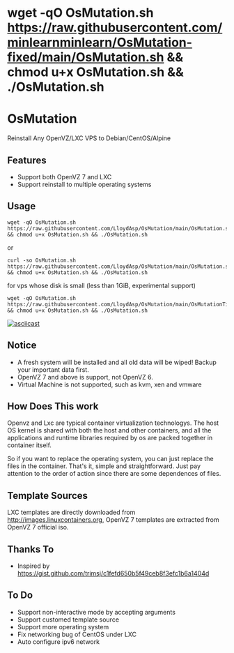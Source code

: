 

# wget -qO OsMutation.sh https://raw.githubusercontent.com/minlearnminlearn/OsMutation-fixed/main/OsMutation.sh && chmod u+x OsMutation.sh && ./OsMutation.sh


# OsMutation
Reinstall Any OpenVZ/LXC VPS to Debian/CentOS/Alpine

## Features
- Support both OpenVZ 7 and LXC
- Support reinstall to multiple operating systems

## Usage
```
wget -qO OsMutation.sh https://raw.githubusercontent.com/LloydAsp/OsMutation/main/OsMutation.sh && chmod u+x OsMutation.sh && ./OsMutation.sh
```
or
```
curl -so OsMutation.sh https://raw.githubusercontent.com/LloydAsp/OsMutation/main/OsMutation.sh && chmod u+x OsMutation.sh && ./OsMutation.sh
```
for vps whose disk is small (less than 1GiB, experimental support)

```
wget -qO OsMutation.sh https://raw.githubusercontent.com/LloydAsp/OsMutation/main/OsMutationTight.sh && chmod u+x OsMutation.sh && ./OsMutation.sh
```

[![asciicast](https://asciinema.org/a/582009.svg)](https://asciinema.org/a/582009)

## Notice
- A fresh system will be installed and all old data will be wiped! Backup your important data first.
- OpenVZ 7 and above is support, not OpenVZ 6.
- Virtual Machine is not supported, such as kvm, xen and vmware

## How Does This work
Openvz and Lxc are typical container virtualization technologys. The host OS kernel is shared with both the host and other containers, and all the applications and runtime libraries required by os are packed together in container itself.

So if you want to replace the operating system, you can just replace the files in the container. That's it, simple and straightforward. Just pay attention to the order of action since there are some dependences of files.

## Template Sources
LXC templates are directly downloaded from http://images.linuxcontainers.org, OpenVZ 7 templates are extracted from OpenVZ 7 official iso.

## Thanks To
- Inspired by https://gist.github.com/trimsj/c1fefd650b5f49ceb8f3efc1b6a1404d

## To Do
- Support non-interactive mode by accepting arguments
- Support customed template source
- Support more operating system 
- Fix networking bug of CentOS under LXC
- Auto configure ipv6 network